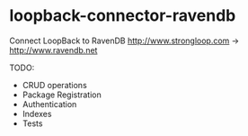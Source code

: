 loopback-connector-ravendb
==========================

Connect LoopBack to RavenDB http://www.strongloop.com -> http://www.ravendb.net

TODO:
 - CRUD operations
 - Package Registration
 - Authentication
 - Indexes
 - Tests
